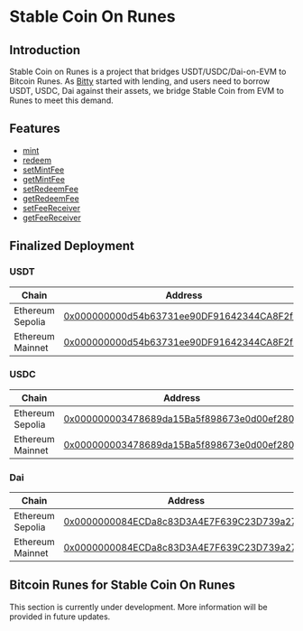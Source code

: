 # Stable Coin On Runes

## Introduction

Stable Coin on Runes is a project that bridges USDT/USDC/Dai-on-EVM to Bitcoin Runes. As [Bitty](https://bitty.io) started with lending, and users need to borrow USDT, USDC, Dai against their assets, we bridge Stable Coin from EVM to Runes to meet this demand.

## Features

- [mint](https://github.com/BittyIO/dai-on-runes/blob/main/src/IStableCoinOnRunes.sol#L46)
- [redeem](https://github.com/BittyIO/dai-on-runes/blob/main/src/IStableCoinOnRunes.sol#L57)
- [setMintFee](https://github.com/BittyIO/dai-on-runes/blob/main/src/IStableCoinOnRunes.sol#L71)
- [getMintFee](https://github.com/BittyIO/dai-on-runes/blob/main/src/IStableCoinOnRunes.sol#L85)
- [setRedeemFee](https://github.com/BittyIO/dai-on-runes/blob/main/src/IStableCoinOnRunes.sol#L79)
- [getRedeemFee](https://github.com/BittyIO/dai-on-runes/blob/main/src/IStableCoinOnRunes.sol#L91)
- [setFeeReceiver](https://github.com/BittyIO/dai-on-runes/blob/main/src/IStableCoinOnRunes.sol#L63)
- [getFeeReceiver](https://github.com/BittyIO/dai-on-runes/blob/main/src/IStableCoinOnRunes.sol#L97)

## Finalized Deployment

### USDT
|Chain|Address|
|-----|-------|
|Ethereum Sepolia|[0x000000000d54b63731ee90DF91642344CA8F2fb1](https://sepolia.etherscan.io/address/0x000000000d54b63731ee90DF91642344CA8F2fb1)
|Ethereum Mainnet|[0x000000000d54b63731ee90DF91642344CA8F2fb1](https://etherscan.io/address/0x000000000d54b63731ee90DF91642344CA8F2fb1)

### USDC
|Chain|Address|
|---|---|
|Ethereum Sepolia|[0x000000003478689da15Ba5f898673e0d00ef2805](https://sepolia.etherscan.io/address/0x000000003478689da15Ba5f898673e0d00ef2805)
|Ethereum Mainnet|[0x000000003478689da15Ba5f898673e0d00ef2805](https://etherscan.io/address/0x000000003478689da15Ba5f898673e0d00ef2805)

### Dai
|Chain|Address|
|---|---|
|Ethereum Sepolia|[0x0000000084ECDa8c83D3A4E7F639C23D739a27B2](https://sepolia.etherscan.io/address/0x0000000084ECDa8c83D3A4E7F639C23D739a27B2)
|Ethereum Mainnet|[0x0000000084ECDa8c83D3A4E7F639C23D739a27B2](https://etherscan.io/address/0x0000000084ECDa8c83D3A4E7F639C23D739a27B2)

## Bitcoin Runes for Stable Coin On Runes

This section is currently under development. More information will be provided in future updates.
